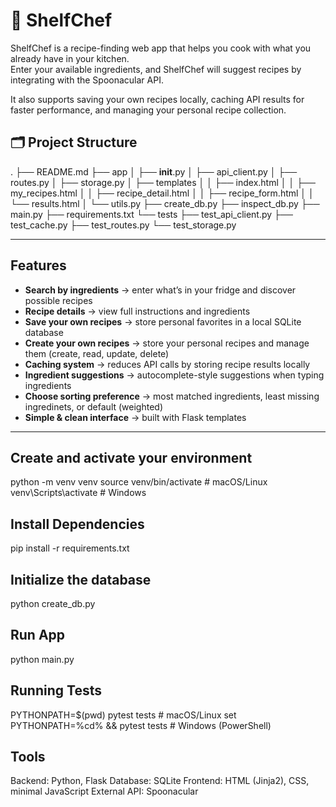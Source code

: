 # 🥘 ShelfChef

ShelfChef is a recipe-finding web app that helps you cook with what you already have in your kitchen.  
Enter your available ingredients, and ShelfChef will suggest recipes by integrating with the Spoonacular API.  

It also supports saving your own recipes locally, caching API results for faster performance, and managing your personal recipe collection.

## 🗂 Project Structure
.
├── README.md
├── app
│   ├── __init__.py
│   ├── api_client.py
│   ├── routes.py
│   ├── storage.py
│   ├── templates
│   │   ├── index.html
│   │   ├── my_recipes.html
│   │   ├── recipe_detail.html
│   │   ├── recipe_form.html
│   │   └── results.html
│   └── utils.py
├── create_db.py
├── inspect_db.py
├── main.py
├── requirements.txt
└── tests
    ├── test_api_client.py
    ├── test_cache.py
    ├── test_routes.py
    └── test_storage.py


---

## Features

- **Search by ingredients** → enter what’s in your fridge and discover possible recipes 
- **Recipe details** → view full instructions and ingredients
- **Save your own recipes** → store personal favorites in a local SQLite database
- **Create your own recipes** → store your personal recipes and manage them (create, read, update, delete)
- **Caching system** → reduces API calls by storing recipe results locally 
- **Ingredient suggestions** → autocomplete-style suggestions when typing ingredients
- **Choose sorting preference** → most matched ingredients, least missing ingredinets, or default (weighted)
- **Simple & clean interface** → built with Flask templates

---

## Create and activate your environment 
python -m venv venv
source venv/bin/activate     # macOS/Linux
venv\Scripts\activate        # Windows

## Install Dependencies
pip install -r requirements.txt

## Initialize the database
python create_db.py

## Run App
python main.py

## Running Tests
PYTHONPATH=$(pwd) pytest tests     # macOS/Linux
set PYTHONPATH=%cd% && pytest tests # Windows (PowerShell)

## Tools
Backend: Python, Flask
Database: SQLite
Frontend: HTML (Jinja2), CSS, minimal JavaScript
External API: Spoonacular